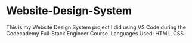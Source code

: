 # Website-Design-System
This is my Website Design System project I did using VS Code during the Codecademy Full-Stack Engineer Course.
Languages Used: HTML, CSS.
